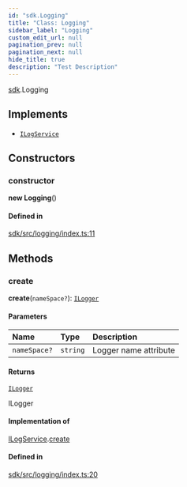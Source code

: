 ```yaml
---
id: "sdk.Logging"
title: "Class: Logging"
sidebar_label: "Logging"
custom_edit_url: null
pagination_prev: null
pagination_next: null
hide_title: true
description: "Test Description"
---
```


[sdk](../namespaces/sdk.md).Logging

## Implements

- [`ILogService`](../interfaces/sdk.ILogService.md)

## Constructors

### constructor

**new Logging**()

#### Defined in

[sdk/src/logging/index.ts:11](https://github.com/AKASHAorg/akasha-framework/blob/d370b59a/sdk/src/logging/index.ts#L11)

## Methods

### create

**create**(`nameSpace?`): [`ILogger`](../interfaces/sdk.ILogger.md)

#### Parameters

| Name         | Type     | Description           |
| :----------- | :------- | :-------------------- |
| `nameSpace?` | `string` | Logger name attribute |

#### Returns

[`ILogger`](../interfaces/sdk.ILogger.md)

ILogger

#### Implementation of

[ILogService](../interfaces/sdk.ILogService.md).[create](../interfaces/sdk.ILogService.md#create)

#### Defined in

[sdk/src/logging/index.ts:20](https://github.com/AKASHAorg/akasha-framework/blob/d370b59a/sdk/src/logging/index.ts#L20)
